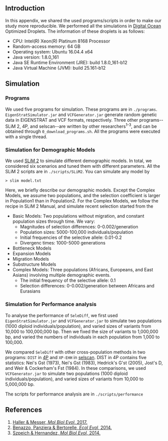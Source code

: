 ## Introduction

In this appendix, we shared the used programs/scripts in order to make our study more reproducible. We performed all the simulations in [Digital Ocean](https://cloud.digitalocean.com/) Optimized Droplets. The information of these droplets is as follows:

- CPU: Intel(R) Xeon(R) Platinum 8168 Processor
- Random-access memory: 64 GB
- Operating system: Ubuntu 16.04.4 x64
- Java version: 1.8.0_161
- Java SE Runtime Environment (JRE): build 1.8.0_161-b12
- Java Virtual Machine (JVM): build 25.161-b12

## Simulation

### Programs

We used five programs for simulation. These programs are in `./programs`. `EigenStratSimulator.jar` and `VCFGenerator.jar` generate random genetic data in EIGENSTRAT and VCF formats, respectively. 
Three other programs--SLiM 2, 4P, and selscan--are written by other researchers<sup>1-3</sup>, and can be obtained through `0_download_programs.sh`. All the programs were executed with a single thread.

### Simulation for Demographic Models

We used [SLiM 2](https://messerlab.org/slim/) to simulate different demographic models. In total, we considered six scenarios and tuned them with different parameters. All the SLiM 2 scripts are in `./scripts/SLiM2`. You can simulate any model by

	> slim model.txt

Here, we briefly describe our demographic models. Except the Complex Models, we assume two populations, and the selection coefficient is larger in Population1 than in Population2. For the Complex Models, we follow the recipe in SLiM 2 Manual, and simulate recent selection started from the 

- Basic Models: Two populations without migration, and constant population sizes through time. We vary:
	- Magnitudes of selection differences: 0-0.002/generation
	- Population sizes: 5000-100,000 individuals/population
	- Initial frequencies of the selective allele: 0.01-0.2
	- Divergenc times: 1000-5000 generations
- Bottleneck Models
- Expansion Models
- Migration Models
- Substructure Models
- Complex Models: Three populations (Africans, Europeans, and East Asians) involving multiple demographic events.
	- The initial frequency of the selective allele: 0.1
	- Selection differences: 0-0.002/generation between Africans and Eurasians

### Simulation for Performance analysis

To analyse the performance of `SeleDiff`, we first used `EigenStratSimulator.jar` and `VCFGenerator.jar` to simulate two populations (1000 diploid individuals/population), 
and varied sizes of variants from 10,000 to 100,000,000 bp. Then we fixed the size of variants to 1,000,000 bp, and varied the numbers of individuals in each population from 1,000 to 100,000.

We compared `SeleDiff` with other cross-population methods in two programs: `DIST` in [4P](https://github.com/anbena/4p) and `XP-EHH` in [selscan](https://github.com/szpiech/selscan). 
DIST in 4P contains five statistics: Nei's Gst (1973), Nei's Gst (1983), Hedrick's G'st (2005), Jost's D, and Weir & Cockerham's Fst (1984). 
In these comparisons, we used `VCFGenerator.jar` to simulate two populations (1000 diploid individuals/population), and varied sizes of variants from 10,000 to 5,000,000 bp.

The scripts for performance analysis are in `./scripts/performance`

## References

1. [Haller & Messer, *Mol Biol Evol*, 2017.](https://academic.oup.com/mbe/article/34/1/230/2670194)
2. [Benazzo, Panziera & Bertorelle, *Ecol Evol*, 2014.](https://onlinelibrary.wiley.com/doi/abs/10.1002/ece3.1261)
3. [Szpeich & Hernandez, *Mol Biol Evol*, 2014.](https://academic.oup.com/mbe/article/31/10/2824/1012603)
